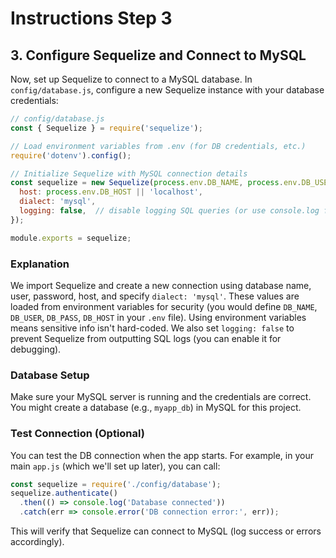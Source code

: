 # Instructions Step 3

## 3. Configure Sequelize and Connect to MySQL

Now, set up Sequelize to connect to a MySQL database. In `config/database.js`, configure a new Sequelize instance with your database credentials:

```javascript
// config/database.js
const { Sequelize } = require('sequelize');

// Load environment variables from .env (for DB credentials, etc.)
require('dotenv').config();

// Initialize Sequelize with MySQL connection details
const sequelize = new Sequelize(process.env.DB_NAME, process.env.DB_USER, process.env.DB_PASS, {
  host: process.env.DB_HOST || 'localhost',
  dialect: 'mysql',
  logging: false,  // disable logging SQL queries (or use console.log for debugging)
});

module.exports = sequelize;
```

### Explanation
We import Sequelize and create a new connection using database name, user, password, host, and specify `dialect: 'mysql'`. These values are loaded from environment variables for security (you would define `DB_NAME`, `DB_USER`, `DB_PASS`, `DB_HOST` in your `.env` file). Using environment variables means sensitive info isn't hard-coded. We also set `logging: false` to prevent Sequelize from outputting SQL logs (you can enable it for debugging).

### Database Setup
Make sure your MySQL server is running and the credentials are correct. You might create a database (e.g., `myapp_db`) in MySQL for this project.

### Test Connection (Optional)
You can test the DB connection when the app starts. For example, in your main `app.js` (which we'll set up later), you can call:

```javascript
const sequelize = require('./config/database');
sequelize.authenticate()
  .then(() => console.log('Database connected'))
  .catch(err => console.error('DB connection error:', err));
```

This will verify that Sequelize can connect to MySQL (log success or errors accordingly).
